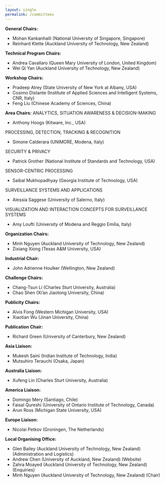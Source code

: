```yaml
---
layout: single
permalink: /committees
---
```

**General Chairs:**
- Mohan Kankanhalli (National University of Singapore, Singapore)
- Reinhard Klette (Auckland University of Technology, New Zealand)

**Technical Program Chairs:**
- Andrea Cavallaro (Queen Mary University of London, United Kingdom)
- Wei Qi Yan (Auckland University of Technology, New Zealand)

**Workshop Chairs:**
- Pradeep Atrey (State University of New York at Albany, USA)
- Cosimo Distante (Institute of Applied Sciences and Intelligent Systems, CNR, Italy)
- Feng Liu (Chinese Academy of Sciences, China)

**Area Chairs:**
ANALYTICS, SITUATION AWARENESS & DECISION-MAKING
- Anthony Hoogs (Kitware, Inc., USA)

PROCESSING, DETECTION, TRACKING & RECOGNITION
- Simone Calderara (UNIMORE, Modena, Italy)

SECURITY & PRIVACY
- Patrick Grother (National Institute of Standards and Technology, USA)

SENSOR-CENTRIC PROCESSING
- Saibal Mukhopadhyay (Georgia Institute of Technology, USA)

SURVEILLANCE SYSTEMS AND APPLICATIONS
- Alessia Saggese (University of Salerno, Italy)

VISUALIZATION AND INTERACTION CONCEPTS FOR SURVEILLANCE SYSTEMS
- Amy Loufti (University of Modena and Reggio Emilia, Italy)

**Organization Chairs:**
- Minh Nguyen (Auckland University of Technology, New Zealand)
- Zixiang Xiong (Texas A&M University, USA)

**Industrial Chair:**
- John Adrienne Houlker (Wellington, New Zealand)

**Challenge Chairs:**
- Chang-Tsun Li (Charles Sturt University, Australia)
- Chao Shen (Xi’an Jiaotong University, China)

**Publicity Chairs:**
- Alvis Fong (Western Michigan University, USA)
- Xiaotian Wu (Jinan University, China)

**Publication Chair:**
- Richard Green (University of Canterbury, New Zealand)

**Asia Liaison:**
- Mukesh Saini (Indian Institute of Technology, India)
- Mutsuhiro Terauchi (Osaka, Japan)

**Australia Liaison:**
- Xufeng Lin (Charles Sturt University, Australia)

**America Liaison:**
- Domingo Mery (Santiago, Chile)
- Faisal Qureshi (University of Ontario Institute of Technology, Canada)
- Arun Ross (Michigan State University, USA)

**Europe Liaison:**
- Nicolai Petkov (Groningen, The Netherlands)

**Local Organising Office:**
- Glen Bailey (Auckland University of Technology, New Zealand) (Administration and Logistics)
- Andrew Chen (University of Auckland, New Zealand) (Website)
- Zahra Moayed (Auckland University of Technology, New Zealand) (Enquiries)
- Minh Nguyen (Auckland University of Technology, New Zealand) (Chair)